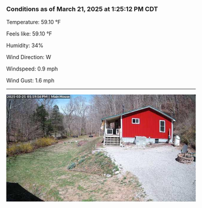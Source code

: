 ### Conditions as of March 21, 2025 at 1:25:12 PM CDT 

Temperature: 59.10 &deg;F

Feels like: 59.10 &deg;F

Humidity: 34%

Wind Direction: W

Windspeed: 0.9 mph

Wind Gust: 1.6 mph

---

<img src="./images/latest.jpeg"/>

